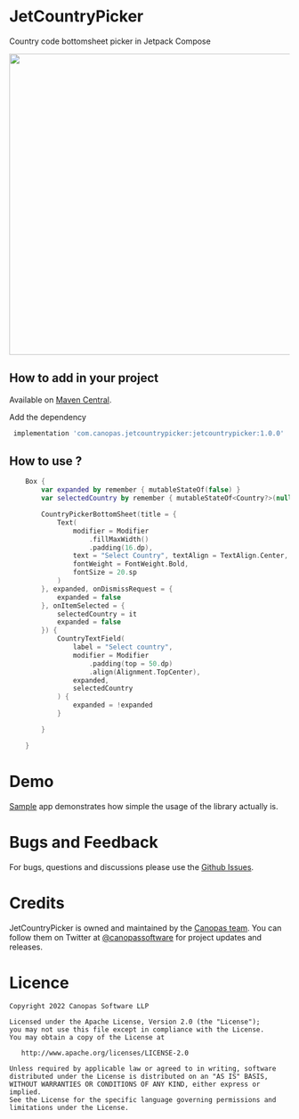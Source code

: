 # JetCountryPicker

Country code bottomsheet picker in Jetpack Compose

<img src="https://canopas.slack.com/files/U01DKCU11PW/F03AWSNNBK6/peek_2022-04-09_12-36.gif" height="540" />

## How to add in your project

Available on [Maven Central](https://repo1.maven.org/maven2/com/canopas/jetcountrypicker/jetcountrypicker/).
  
Add the dependency
```gradle
 implementation 'com.canopas.jetcountrypicker:jetcountrypicker:1.0.0'
```

## How to use ?
```kotlin
    Box {
        var expanded by remember { mutableStateOf(false) }
        var selectedCountry by remember { mutableStateOf<Country?>(null) }

        CountryPickerBottomSheet(title = {
            Text(
                modifier = Modifier
                    .fillMaxWidth()
                    .padding(16.dp),
                text = "Select Country", textAlign = TextAlign.Center,
                fontWeight = FontWeight.Bold,
                fontSize = 20.sp
            )
        }, expanded, onDismissRequest = {
            expanded = false
        }, onItemSelected = {
            selectedCountry = it
            expanded = false
        }) {
            CountryTextField(
                label = "Select country",
                modifier = Modifier
                    .padding(top = 50.dp)
                    .align(Alignment.TopCenter),
                expanded,
                selectedCountry
            ) {
                expanded = !expanded
            }

        }

    }
```

# Demo
[Sample](https://github.com/canopas/JetCountrypicker/tree/main/app) app demonstrates how simple the usage of the library actually is.

# Bugs and Feedback
For bugs, questions and discussions please use the [Github Issues](https://github.com/canopas/JetCountrypicker/issues).

# Credits

JetCountryPicker is owned and maintained by the [Canopas team](https://canopas.com/). You can follow them on Twitter at [@canopassoftware](https://twitter.com/canopassoftware) for project updates and releases.

# Licence

```
Copyright 2022 Canopas Software LLP

Licensed under the Apache License, Version 2.0 (the "License");
you may not use this file except in compliance with the License.
You may obtain a copy of the License at

   http://www.apache.org/licenses/LICENSE-2.0

Unless required by applicable law or agreed to in writing, software
distributed under the License is distributed on an "AS IS" BASIS,
WITHOUT WARRANTIES OR CONDITIONS OF ANY KIND, either express or implied.
See the License for the specific language governing permissions and
limitations under the License.
```

